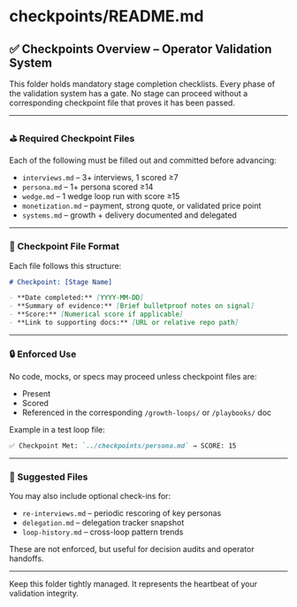 # checkpoints/README.md

## ✅ Checkpoints Overview – Operator Validation System

This folder holds mandatory stage completion checklists. Every phase of the validation system has a gate. No stage can proceed without a corresponding checkpoint file that proves it has been passed.

---

### ⛳ Required Checkpoint Files

Each of the following must be filled out and committed before advancing:

- `interviews.md` – 3+ interviews, 1 scored ≥7
- `persona.md` – 1+ persona scored ≥14
- `wedge.md` – 1 wedge loop run with score ≥15
- `monetization.md` – payment, strong quote, or validated price point
- `systems.md` – growth + delivery documented and delegated

---

### 🧾 Checkpoint File Format

Each file follows this structure:

```markdown
# Checkpoint: [Stage Name]

- **Date completed:** [YYYY-MM-DD]
- **Summary of evidence:** [Brief bulletproof notes on signal]
- **Score:** [Numerical score if applicable]
- **Link to supporting docs:** [URL or relative repo path]
```

---

### 🔒 Enforced Use

No code, mocks, or specs may proceed unless checkpoint files are:

- Present
- Scored
- Referenced in the corresponding `/growth-loops/` or `/playbooks/` doc

Example in a test loop file:

```markdown
✅ Checkpoint Met: `../checkpoints/persona.md` → SCORE: 15
```

---

### 📂 Suggested Files

You may also include optional check-ins for:

- `re-interviews.md` – periodic rescoring of key personas
- `delegation.md` – delegation tracker snapshot
- `loop-history.md` – cross-loop pattern trends

These are not enforced, but useful for decision audits and operator handoffs.

---

Keep this folder tightly managed. It represents the heartbeat of your validation integrity.
